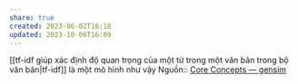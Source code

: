 ```yaml
---
share: true
created: 2023-06-02T16:18
updated: 2023-10-06T16:09
---
```

[[tf-idf giúp xác định độ quan trọng của một từ trong một văn bản trong bộ văn bản|tf-idf]] là một mô hình như vậy
Nguồn:: [Core Concepts — gensim](https://radimrehurek.com/gensim/auto_examples/core/run_core_concepts.html#model)
